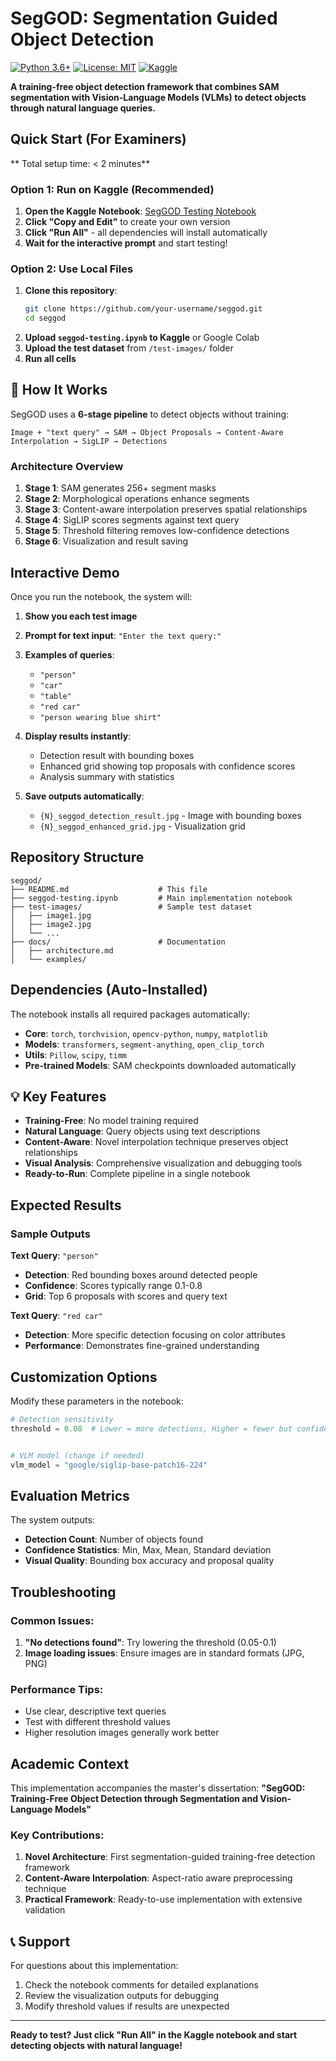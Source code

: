 # SegGOD: Segmentation Guided Object Detection

[![Python 3.6+](https://img.shields.io/badge/python-3.6+-blue.svg)](https://www.python.org/downloads/)
[![License: MIT](https://img.shields.io/badge/License-MIT-yellow.svg)](https://opensource.org/licenses/MIT)
[![Kaggle](https://img.shields.io/badge/Kaggle-Ready-20BEFF?logo=kaggle)](https://www.kaggle.com/)

**A training-free object detection framework that combines SAM segmentation with Vision-Language Models (VLMs) to detect objects through natural language queries.**

## Quick Start (For Examiners)

** Total setup time: < 2 minutes**

### Option 1: Run on Kaggle (Recommended)
1. **Open the Kaggle Notebook**: [SegGOD Testing Notebook](https://www.kaggle.com/your-username/seggod-testing) 
2. **Click "Copy and Edit"** to create your own version
3. **Click "Run All"** - all dependencies will install automatically
4. **Wait for the interactive prompt** and start testing!

### Option 2: Use Local Files
1. **Clone this repository**:
   ```bash
   git clone https://github.com/your-username/seggod.git
   cd seggod
   ```
2. **Upload `seggod-testing.ipynb` to Kaggle** or Google Colab
3. **Upload the test dataset** from `/test-images/` folder
4. **Run all cells**

## 📖 How It Works

SegGOD uses a **6-stage pipeline** to detect objects without training:

```
Image + "text query" → SAM → Object Proposals → Content-Aware Interpolation → SigLIP → Detections
```

### Architecture Overview
1. **Stage 1**: SAM generates 256+ segment masks
2. **Stage 2**: Morphological operations enhance segments  
3. **Stage 3**: Content-aware interpolation preserves spatial relationships
4. **Stage 4**: SigLIP scores segments against text query
5. **Stage 5**: Threshold filtering removes low-confidence detections
6. **Stage 6**: Visualization and result saving

## Interactive Demo

Once you run the notebook, the system will:

1. **Show you each test image**
2. **Prompt for text input**: `"Enter the text query:"`
3. **Examples of queries**:
   - `"person"`
   - `"car"`
   - `"table"`
   - `"red car"`
   - `"person wearing blue shirt"`

4. **Display results instantly**:
   - Detection result with bounding boxes
   - Enhanced grid showing top proposals with confidence scores
   - Analysis summary with statistics

5. **Save outputs automatically**:
   - `{N}_seggod_detection_result.jpg` - Image with bounding boxes
   - `{N}_seggod_enhanced_grid.jpg` - Visualization grid

## Repository Structure

```
seggod/
├── README.md                    # This file
├── seggod-testing.ipynb         # Main implementation notebook
├── test-images/                 # Sample test dataset
│   ├── image1.jpg
│   ├── image2.jpg
│   └── ...
├── docs/                        # Documentation
│   ├── architecture.md
│   └── examples/
```

## Dependencies (Auto-Installed)

The notebook installs all required packages automatically:

- **Core**: `torch`, `torchvision`, `opencv-python`, `numpy`, `matplotlib`
- **Models**: `transformers`, `segment-anything`, `open_clip_torch`
- **Utils**: `Pillow`, `scipy`, `timm`
- **Pre-trained Models**: SAM checkpoints downloaded automatically

## 💡 Key Features

- **Training-Free**: No model training required
- **Natural Language**: Query objects using text descriptions
- **Content-Aware**: Novel interpolation technique preserves object relationships
- **Visual Analysis**: Comprehensive visualization and debugging tools
- **Ready-to-Run**: Complete pipeline in a single notebook

## Expected Results

### Sample Outputs

**Text Query**: `"person"`
- **Detection**: Red bounding boxes around detected people
- **Confidence**: Scores typically range 0.1-0.8
- **Grid**: Top 6 proposals with scores and query text

**Text Query**: `"red car"`
- **Detection**: More specific detection focusing on color attributes
- **Performance**: Demonstrates fine-grained understanding

## Customization Options

Modify these parameters in the notebook:

```python
# Detection sensitivity
threshold = 0.08  # Lower = more detections, Higher = fewer but confident


# VLM model (change if needed)
vlm_model = "google/siglip-base-patch16-224"
```

## Evaluation Metrics

The system outputs:
- **Detection Count**: Number of objects found
- **Confidence Statistics**: Min, Max, Mean, Standard deviation
- **Visual Quality**: Bounding box accuracy and proposal quality

## Troubleshooting

### Common Issues:
1. **"No detections found"**: Try lowering the threshold (0.05-0.1)
2. **Image loading issues**: Ensure images are in standard formats (JPG, PNG)

### Performance Tips:
- Use clear, descriptive text queries
- Test with different threshold values
- Higher resolution images generally work better

## Academic Context

This implementation accompanies the master's dissertation:
**"SegGOD: Training-Free Object Detection through Segmentation and Vision-Language Models"**

### Key Contributions:
1. **Novel Architecture**: First segmentation-guided training-free detection framework
2. **Content-Aware Interpolation**: Aspect-ratio aware preprocessing technique
3. **Practical Framework**: Ready-to-use implementation with extensive validation

## 📞 Support

For questions about this implementation:
1. Check the notebook comments for detailed explanations
2. Review the visualization outputs for debugging
3. Modify threshold values if results are unexpected


---

**Ready to test? Just click "Run All" in the Kaggle notebook and start detecting objects with natural language!**